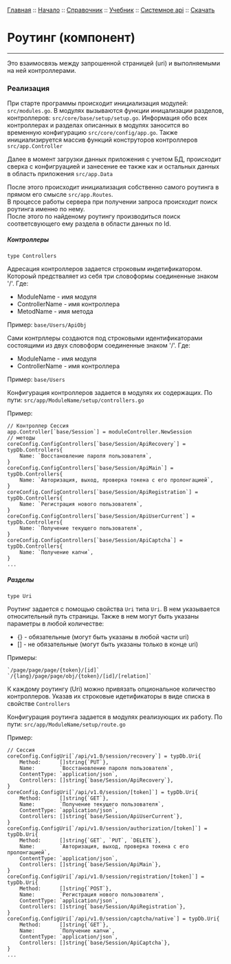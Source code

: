 [Главная](/) ::
[Начало](/docs/start.html) ::
[Справочник](/docs/reference.html) ::
[Учебник](/docs/tutorial.html) ::
[Системное api](/docs/api.html) ::
[Скачать](https://github.com/kshamiev/sungora)

# Роутинг (компонент)
***

Это взаимосвязь между запрошенной страницей (uri) и выполняемыми на ней контроллерами.

### Реализация
При старте программы происходит инициализация модулей: `src/modules.go`.
В модулях вызываются функции иницализации разделов, контроллеров: `src/core/base/setup/setup.go`.
Информация обо всех контроллерах и разделах описанных в модулях заносится во временную конфигурацию `src/core/config/app.go`.
Также инициализируется массив функций конструторов контроллеров `src/app.Controller`

Далее в момент загрузки данных приложения с учетом БД, происходит сверка с конфигруацией и занесение ее также как и остальных данных в область приложения `src/app.Data`

После этого происходит инициализация собственно самого роутинга в прямом его смысле `src/app.Routes`.<br>
В процессе работы сервера при получении запроса происходит поиск роутинга именно по нему.<br>
После этого по найденому роутингу производиться поиск соответсвующего ему раздела в области данных по Id.

##### Контроллеры
`type Controllers`

Адресация контроллеров задается строковым индетификатором.
Котороый предстваляет из себя три словоформы соединенные знаком '/'. Где:
- ModuleName - имя модуля
- ControllerName - имя контроллера
- MetodName - имя метода

Пример: `base/Users/ApiObj`

Сами контрллеры создаются под строковыми идентификаторами состоящими из двух словоформ соединенные знаком '/'. Где:
- ModuleName - имя модуля
- ControllerName - имя контроллера

Пример: `base/Users`

Конфигурация контроллеров задается в модулях их содержащих.
По пути: `src/app/ModuleName/setup/controllers.go`

Пример:

	// Контроллер Сессия
	app.Controller[`base/Session`] = moduleController.NewSession
	// методы
	coreConfig.ConfigControllers[`base/Session/ApiRecovery`] = typDb.Controllers{
		Name: `Восстановление пароля пользователя`,
	}
	coreConfig.ConfigControllers[`base/Session/ApiMain`] = typDb.Controllers{
		Name: `Авторизация, выход, проверка токена с его пролонгацией`,
	}
	coreConfig.ConfigControllers[`base/Session/ApiRegistration`] = typDb.Controllers{
		Name: `Регистрация нового пользователя`,
	}
	coreConfig.ConfigControllers[`base/Session/ApiUserCurrent`] = typDb.Controllers{
		Name: `Получение текущего пользователя`,
	}
	coreConfig.ConfigControllers[`base/Session/ApiCaptcha`] = typDb.Controllers{
		Name: `Получение капчи`,
	}
	...

##### Разделы
`type Uri`

Роутинг задается с помощью свойства `Uri` типа `Uri`.
В нем указывается относительный путь страницы.
Также в нем могут быть указаны параметры в любой количестве:
- {} - обязательные (могут быть указаны в любой части uri)
- [] - не обязательные (могут быть указаны только в конце uri)

Примеры:

	`/page/page/page/{token}/[id]`
	`/{lang}/page/page/obj/{token}/[id]/[relation]`

К каждому роутингу (Uri) можно привязать опциональное количество контроллеров.
Указав их строковые идетификаторы в виде списка в свойстве `Controllers`

Конфигурация роутинга задается в модулях реализующих их работу.
По пути: `src/app/ModuleName/setup/route.go`

Пример:

	// Сессия
	coreConfig.ConfigUri[`/api/v1.0/session/recovery`] = typDb.Uri{
		Method:      []string{`PUT`},
		Name:        `Восстановление пароля пользователя`,
		ContentType: `application/json`,
		Controllers: []string{`base/Session/ApiRecovery`},
	}
	coreConfig.ConfigUri[`/api/v1.0/session/[token]`] = typDb.Uri{
		Method:      []string{`GET`},
		Name:        `Получение текущего пользователя`,
		ContentType: `application/json`,
		Controllers: []string{`base/Session/ApiUserCurrent`},
	}
	coreConfig.ConfigUri[`/api/v1.0/session/authorization/[token]`] = typDb.Uri{
		Method:      []string{`GET`, `PUT`, `DELETE`},
		Name:        `Авторизация, выход, проверка токена с его пролонгацией`,
		ContentType: `application/json`,
		Controllers: []string{`base/Session/ApiMain`},
	}
	coreConfig.ConfigUri[`/api/v1.0/session/registration/[token]`] = typDb.Uri{
		Method:      []string{`POST`},
		Name:        `Регистрация нового пользователя`,
		ContentType: `application/json`,
		Controllers: []string{`base/Session/ApiRegistration`},
	}
	coreConfig.ConfigUri[`/api/v1.0/session/captcha/native`] = typDb.Uri{
		Method:      []string{`GET`},
		Name:        `Получение капчи`,
		ContentType: `application/json`,
		Controllers: []string{`base/Session/ApiCaptcha`},
	}
	...
